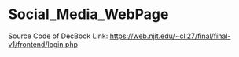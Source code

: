 # Social_Media_WebPage
Source Code of DecBook
Link: https://web.njit.edu/~cll27/final/final-v1/frontend/login.php

